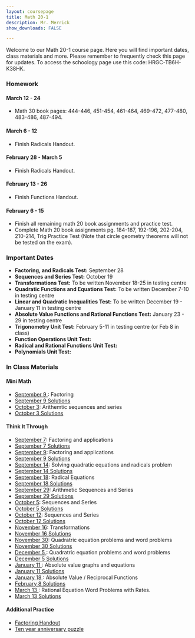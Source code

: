 ```yaml
---
layout: coursepage
title: Math 20-1 
description: Mr. Merrick 
show_downloads: FALSE

---
```

<!--- ### MATH 20-1 SECTION  ### --->
Welcome to our Math 20-1 course page. Here you will find important dates, class materials and more. Please remember to frequently check this page for updates. To access the schoology page use this code: HRGC-TB6H-K38HK. 

### Homework
#### March 12 - 24
* Math 30 book pages: 444-446, 451-454, 461-464, 469-472, 477-480, 483-486, 487-494.

#### March 6 - 12
* Finish Radicals Handout. 

#### February 28 - March 5 
* Finish Radicals Handout. 

#### February 13 - 26 
* Finish Functions Handout.
 
#### February 6 - 15
* Finish all remaining math 20 book assignments and practice test. 
* Complete Math 20 book assignments pg. 184-187, 192-196, 202-204, 210-214, Trig Practice Test (Note that circle geometry theorems will not be tested on the exam).

### Important Dates 
* **Factoring, and Radicals Test:** September 28
* **Sequences and Series Test:** October 19
* **Transformations Test:** To be written November 18-25 in testing centre
* **Quadratic Functions and Equations Test:** To be written December 7-10 in testing centre
* **Linear and Quadratic Inequalities Test:** To be written December 19 - January 11 in testing centre
* **Absolute Value Functions and Rational Functions Test:** January 23 - 29 in testing centre 
* **Trigonometry Unit Test:** February 5-11 in testing centre (or Feb 8 in class)
* **Function Operations Unit Test:**
* **Radical and Rational Functions Unit Test:**
* **Polynomials Unit Test:**

<!---  
* Transformations Test: 
* Quadratics Functions and Equations Test: 
* Linear and Quadratics Inequalities Test: 
* Absolute Values Functions and Reciprocal Functions: 
* Trigonometry 20 Test: 
* Function Operations Test: 
* Transformation Review Test: 
* Radical and Rational Functions Test: 
* Polynomials Test: 
---> 

### In Class Materials 

#### Mini Math 
* <a href = "https://merrickmath.github.io/MerrickMath.github.io-Div34Math/Activities/MiniMath/September9.pdf"> September 9 </a>: Factoring 
* <a href = "https://merrickmath.github.io/MerrickMath.github.io-Div34Math/Activities/MiniMath/September9Soln.pdf"> September 9 Solutions </a>
* <a href = "https://merrickmath.github.io/MerrickMath.github.io-Div34Math/Activities/MiniMath/October3.pdf"> October 3</a>: Arithemtic sequences and series 
* <a href = "https://merrickmath.github.io/MerrickMath.github.io-Div34Math/Activities/MiniMath/October3Soln.pdf"> October 3 Solutions </a>

#### Think It Through  
* <a href = "https://merrickmath.github.io/MerrickMath.github.io-Div34Math/Activities/DeepThoughts/September7.pdf"> September 7</a>: Factoring and applications
* <a href = "https://merrickmath.github.io/MerrickMath.github.io-Div34Math/Activities/DeepThoughts/September7Soln.pdf"> September 7 Solutions </a>
* <a href = "https://merrickmath.github.io/MerrickMath.github.io-Div34Math/Activities/DeepThoughts/September9.pdf"> September 9</a>: Factoring and applications
* <a href = "https://merrickmath.github.io/MerrickMath.github.io-Div34Math/Activities/DeepThoughts/September9Soln.pdf"> September 9 Solutions</a>
* <a href = "https://merrickmath.github.io/MerrickMath.github.io-Div34Math/Activities/DeepThoughts/September14.pdf"> September 14</a>: Solving quadratic equations and radicals problem 
* <a href = "https://merrickmath.github.io/MerrickMath.github.io-Div34Math/Activities/DeepThoughts/September14Soln.pdf"> September 14 Solutions </a>  
* <a href = "https://merrickmath.github.io/MerrickMath.github.io-Div34Math/Activities/DeepThoughts/September18.pdf"> September 18</a>: Radical Equations  
* <a href = "https://merrickmath.github.io/MerrickMath.github.io-Div34Math/Activities/DeepThoughts/September18Soln.pdf"> September 18 Solutions </a> 
* <a href = "https://merrickmath.github.io/MerrickMath.github.io-Div34Math/Activities/DeepThoughts/September29.pdf"> September 29</a>: Arithmetic Sequences and Series 
* <a href = "https://merrickmath.github.io/MerrickMath.github.io-Div34Math/Activities/DeepThoughts/September29Soln.pdf"> September 29 Solutions</a>
* <a href = "https://merrickmath.github.io/MerrickMath.github.io-Div34Math/Activities/DeepThoughts/October5.pdf"> October 5</a>: Sequences and Series
* <a href = "https://merrickmath.github.io/MerrickMath.github.io-Div34Math/Activities/DeepThoughts/October5Soln.pdf"> October 5 Solutions</a> 
* <a href = "https://merrickmath.github.io/MerrickMath.github.io-Div34Math/Activities/DeepThoughts/October12.pdf"> October 12</a>: Sequences and Series  
* <a href = "https://merrickmath.github.io/MerrickMath.github.io-Div34Math/Activities/DeepThoughts/October12Soln.pdf"> October 12 Solutions</a>  
* <a href = "https://merrickmath.github.io/MerrickMath.github.io-Div34Math/Activities/DeepThoughts/November16.pdf"> November 16</a>: Transformations  
* <a href = "https://merrickmath.github.io/MerrickMath.github.io-Div34Math/Activities/DeepThoughts/November16Soln2.pdf"> November 16 Solutions</a>
* <a href = "https://merrickmath.github.io/MerrickMath.github.io-Div34Math/Activities/DeepThoughts/November30.pdf"> November 30</a>: Quadratric equation problems and word problems  
* <a href = "https://merrickmath.github.io/MerrickMath.github.io-Div34Math/Activities/DeepThoughts/November30Soln.pdf"> November 30 Solutions</a>
* <a href = "https://merrickmath.github.io/MerrickMath.github.io-Div34Math/Activities/DeepThoughts/December5.pdf"> December 5 </a>: Quadratric equation problems and word problems  
* <a href = "https://merrickmath.github.io/MerrickMath.github.io-Div34Math/Activities/DeepThoughts/December5Soln.pdf"> December 5 Solutions</a>
* <a href = "https://merrickmath.github.io/MerrickMath.github.io-Div34Math/Activities/DeepThoughts/January11.pdf"> January 11 </a>: Absolute value graphs and equations 
* <a href = "https://merrickmath.github.io/MerrickMath.github.io-Div34Math/Activities/DeepThoughts/January11Soln.pdf"> January 11 Solutions </a>
* <a href = "https://merrickmath.github.io/MerrickMath.github.io-Div34Math/Activities/DeepThoughts/January18.pdf"> January 18 </a>: Absolute Value / Reciprocal Functions
* <a href = "https://merrickmath.github.io/MerrickMath.github.io-Div34Math/Activities/DeepThoughts/January18Soln.pdf"> February 8 Solutions </a>
* <a href = "https://merrickmath.github.io/MerrickMath.github.io-Div34Math/Activities/DeepThoughts/March13.pdf"> March 13 </a>: Rational Equation Word Problems with Rates.
* <a href = "https://merrickmath.github.io/MerrickMath.github.io-Div34Math/Activities/DeepThoughts/March13Soln.pdf"> March 13 Solutions </a> 

#### Additional Practice 
* <a href = "https://merrickmath.github.io/MerrickMath.github.io-Div34Math/Activities/Misc/Factoring.pdf"> Factoring Handout </a>
* <a href = "https://merrickmath.github.io/MerrickMath.github.io-Div34Math/Activities/Misc/TenYear.pdf"> Ten year anniversary puzzle </a>

<!--- ### MATH 30-1 SECTION  ### ---> 
<!---
### Homework 

### In Class Materials 
---> 




  




